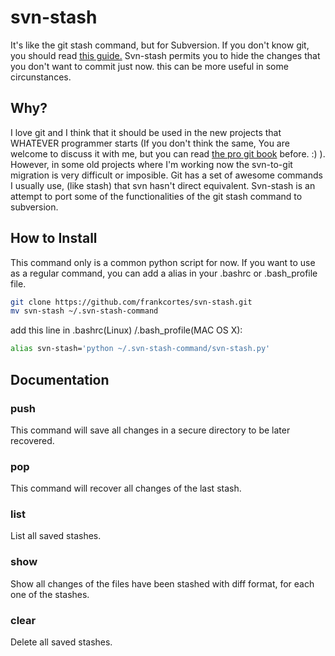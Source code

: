 svn-stash
==========

It's like the git stash command, but for Subversion. If you don't know git, you should read [this guide.]()
Svn-stash permits you to hide the changes that you don't want to commit just now. this can be more useful in some circunstances.

Why?
----------

I love git and I think that it should be used in the new projects that WHATEVER programmer starts (If you don't think the same, 	You are welcome to discuss it with me, but you can read [the pro git book](http://git-scm.com/book) before. :) ). However, in some old projects where I'm working now the svn-to-git migration is very difficult or imposible. Git has a set of awesome commands I usually use, (like stash) that svn hasn't direct equivalent. Svn-stash is an attempt to port some of the functionalities of the git stash command to subversion.

How to Install
----------

This command only is a common python script for now. If you want to use as a regular command, you can add a alias in your .bashrc or .bash_profile file.
```bash
git clone https://github.com/frankcortes/svn-stash.git 
mv svn-stash ~/.svn-stash-command
```
add this line in .bashrc(Linux) /.bash_profile(MAC OS X): 
```bash
alias svn-stash='python ~/.svn-stash-command/svn-stash.py'
```


Documentation
----------

### push ######
This command will save all changes in a secure directory to be later recovered.
### pop ######
This command will recover all changes of the last stash.
### list ######
List all saved stashes.
### show ######
Show all changes of the files have been stashed with diff format, for each one of the stashes.
### clear ######
Delete all saved stashes.